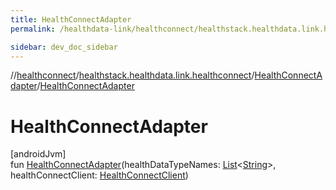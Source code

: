 ```yaml
---
title: HealthConnectAdapter
permalink: /healthdata-link/healthconnect/healthstack.healthdata.link.healthconnect/-health-connect-adapter/-health-connect-adapter.html

sidebar: dev_doc_sidebar
---
```

//[healthconnect](../../../healthconnect.html)/[healthstack.healthdata.link.healthconnect](../index.html)/[HealthConnectAdapter](index.html)/[HealthConnectAdapter](-health-connect-adapter.html)



# HealthConnectAdapter



[androidJvm]\
fun [HealthConnectAdapter](-health-connect-adapter.html)(healthDataTypeNames: [List](https://kotlinlang.org/api/latest/jvm/stdlib/kotlin.collections/-list/index.html)&lt;[String](https://kotlinlang.org/api/latest/jvm/stdlib/kotlin/-string/index.html)&gt;, healthConnectClient: [HealthConnectClient](https://developer.android.com/reference/kotlin/androidx/health/connect/client/HealthConnectClient.html))




